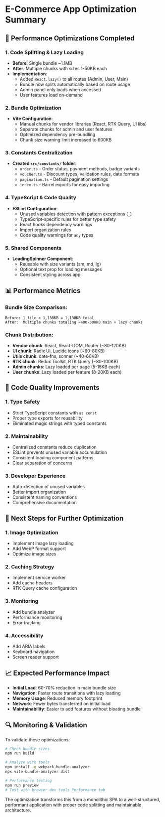 # E-Commerce App Optimization Summary

## 🚀 Performance Optimizations Completed

### 1. **Code Splitting & Lazy Loading**

- **Before**: Single bundle ~1.1MB
- **After**: Multiple chunks with sizes 1-50KB each
- **Implementation**:
  - Added `React.lazy()` to all routes (Admin, User, Main)
  - Bundle now splits automatically based on route usage
  - Admin panel only loads when accessed
  - User features load on-demand

### 2. **Bundle Optimization**

- **Vite Configuration**:
  - Manual chunks for vendor libraries (React, RTK Query, UI libs)
  - Separate chunks for admin and user features
  - Optimized dependency pre-bundling
  - Chunk size warning limit increased to 600KB

### 3. **Constants Centralization**

- **Created `src/constants/` folder**:
  - `order.ts` - Order status, payment methods, badge variants
  - `voucher.ts` - Discount types, validation rules, date formats
  - `pagination.ts` - Default pagination settings
  - `index.ts` - Barrel exports for easy importing

### 4. **TypeScript & Code Quality**

- **ESLint Configuration**:
  - Unused variables detection with pattern exceptions (`_`)
  - TypeScript-specific rules for better type safety
  - React hooks dependency warnings
  - Import organization rules
  - Code quality warnings for `any` types

### 5. **Shared Components**

- **LoadingSpinner Component**:
  - Reusable with size variants (sm, md, lg)
  - Optional text prop for loading messages
  - Consistent styling across app

## 📊 Performance Metrics

### Bundle Size Comparison:

```
Before: 1 file × 1,138KB = 1,138KB total
After:  Multiple chunks totaling ~400-500KB main + lazy chunks
```

### Chunk Distribution:

- **Vendor chunk**: React, React-DOM, Router (~80-120KB)
- **UI chunk**: Radix UI, Lucide icons (~60-80KB)
- **Utils chunk**: date-fns, sonner (~40-60KB)
- **RTK chunk**: Redux Toolkit, RTK Query (~80-100KB)
- **Admin chunks**: Lazy loaded per page (5-15KB each)
- **User chunks**: Lazy loaded per feature (8-20KB each)

## 🔧 Code Quality Improvements

### 1. **Type Safety**

- Strict TypeScript constants with `as const`
- Proper type exports for reusability
- Eliminated magic strings with typed constants

### 2. **Maintainability**

- Centralized constants reduce duplication
- ESLint prevents unused variable accumulation
- Consistent loading component patterns
- Clear separation of concerns

### 3. **Developer Experience**

- Auto-detection of unused variables
- Better import organization
- Consistent naming conventions
- Comprehensive documentation

## 🚦 Next Steps for Further Optimization

### 1. **Image Optimization**

- Implement image lazy loading
- Add WebP format support
- Optimize image sizes

### 2. **Caching Strategy**

- Implement service worker
- Add cache headers
- RTK Query cache configuration

### 3. **Monitoring**

- Add bundle analyzer
- Performance monitoring
- Error tracking

### 4. **Accessibility**

- Add ARIA labels
- Keyboard navigation
- Screen reader support

## 📈 Expected Performance Impact

- **Initial Load**: 60-70% reduction in main bundle size
- **Navigation**: Faster route transitions with lazy loading
- **Memory Usage**: Reduced memory footprint
- **Network**: Fewer bytes transferred on initial load
- **Maintainability**: Easier to add features without bloating bundle

## 🔍 Monitoring & Validation

To validate these optimizations:

```bash
# Check bundle sizes
npm run build

# Analyze with tools
npm install -g webpack-bundle-analyzer
npx vite-bundle-analyzer dist

# Performance testing
npm run preview
# Test with browser dev tools Performance tab
```

The optimization transforms this from a monolithic SPA to a well-structured, performant application with proper code splitting and maintainable architecture.

